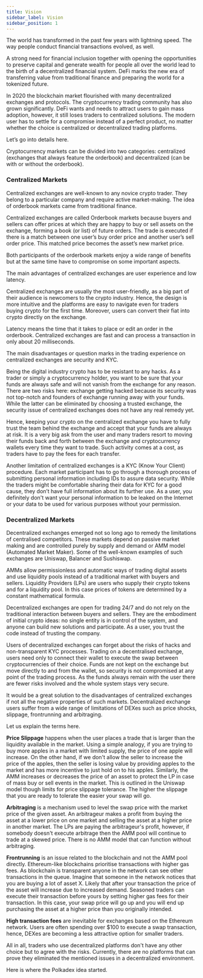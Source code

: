 ```yaml
---
title: Vision
sidebar_label: Vision
sidebar_position: 1
---
```


The world has transformed in the past few years with lightning speed. The way people conduct financial transactions evolved, as well.

A strong need for financial inclusion together with opening the opportunities to preserve capital and generate wealth for people all over the world lead to the birth of a decentralized financial system. DeFi marks the new era of transferring value from traditional finance and preparing the world for a tokenized future.

In 2020 the blockchain market flourished with many decentralized exchanges and protocols. The cryptocurrency trading community has also grown significantly. DeFi wants and needs to attract users to gain mass adoption, however, it still loses traders to centralized solutions. The modern user has to settle for a compromise instead of a perfect product, no matter whether the choice is centralized or decentralized trading platforms.

Let’s go into details here.

Cryptocurrency markets can be divided into two categories: centralized (exchanges that always feature the orderbook) and decentralized (can be with or without the orderbook).

### Centralized Markets
Centralized exchanges are well-known to any novice crypto trader. They belong to a particular company and require active market-making. The idea of orderbook markets came from traditional finance.

Centralized exchanges are called Orderbook markets because buyers and sellers can offer prices at which they are happy to buy or sell assets on the exchange, forming a book (or list) of future orders. The trade is executed if there is a match between one user’s buy order price and another user’s sell order price. This matched price becomes the asset’s new market price.

Both participants of the orderbook markets enjoy a wide range of benefits but at the same time have to compromise on some important aspects.

The main advantages of centralized exchanges are user experience and low latency.

Centralized exchanges are usually the most user-friendly, as a big part of their audience is newcomers to the crypto industry. Hence, the design is more intuitive and the platforms are easy to navigate even for traders buying crypto for the first time. Moreover, users can convert their fiat into crypto directly on the exchange.

Latency means the time that it takes to place or edit an order in the orderbook. Centralized exchanges are fast and can process a transaction in only about 20 milliseconds.

The main disadvantages or question marks in the trading experience on centralized exchanges are security and KYC.

Being the digital industry crypto has to be resistant to any hacks. As a trader or simply a cryptocurrency holder, you want to be sure that your funds are always safe and will not vanish from the exchange for any reason. There are two risks here: exchange getting hacked because its security was not top-notch and founders of exchange running away with your funds. While the latter can be eliminated by choosing a trusted exchange, the security issue of centralized exchanges does not have any real remedy yet.

Hence, keeping your crypto on the centralized exchange you have to fully trust the team behind the exchange and accept that your funds are always at risk. It is a very big ask from the user and many traders resort to moving their funds back and forth between the exchange and cryptocurrency wallets every time they want to trade. Such activity comes at a cost, as traders have to pay the fees for each transfer.

Another limitation of centralized exchanges is a KYC (Know Your Client) procedure. Each market participant has to go through a thorough process of submitting personal information including IDs to assure data security. While the traders might be comfortable sharing their data for KYC for a good cause, they don’t have full information about its further use. As a user, you definitely don't want your personal information to be leaked on the Internet or your data to be used for various purposes without your permission.

### Decentralized Markets
Decentralized exchanges emerged not so long ago to remedy the limitations of centralised competitors. These markets depend on passive market making and are controlled purely by supply and demand or AMM model (Automated Market Maker). Some of the well-known examples of such exchanges are Uniswap, Balancer and Sushiswap.

AMMs allow permissionless and automatic ways of trading digital assets and use liquidity pools instead of a traditional market with buyers and sellers. Liquidity Providers (LPs) are users who supply their crypto tokens and for a liquidity pool. In this case prices of tokens are determined by a constant mathematical formula.

Decentralized exchanges are open for trading 24/7 and do not rely on the traditional interaction between buyers and sellers. They are the embodiment of initial crypto ideas: no single entity is in control of the system, and anyone can build new solutions and participate. As a user, you trust the code instead of trusting the company.

Users of decentralized exchanges can forget about the risks of hacks and non-transparent KYC processes. Trading on a decentralised exchange, users need only to connect their wallet to execute the swap between cryptocurrencies of their choice. Funds are not kept on the exchange but move directly to and from the wallet, so security is not compromised at any point of the trading process. As the funds always remain with the user there are fewer risks involved and the whole system stays very secure.

It would be a great solution to the disadvantages of centralized exchanges if not all the negative properties of such markets. Decentralized exchange users suffer from a wide range of limitations of DEXes such as price shocks, slippage, frontrunning and arbitraging.

Let us explain the terms here.

**Price Slippage** happens when the user places a trade that is larger than the liquidity available in the market. Using a simple analogy, if you are trying to buy more apples in a market with limited supply, the price of one apple will increase. On the other hand, if we don't allow the seller to increase the price of the apples, then the seller is losing value by providing apples to the market and has more incentive to just hold on to his apples. Similarly, the AMM increases or decreases the price of an asset to protect the LP in case of mass buy or sell events in the market. This is outlined in the Uniswap model though limits for price slippage tolerance. The higher the slippage that you are ready to tolerate the easier your swap will go.

**Arbitraging** is a mechanism used to level the swap price with the market price of the given asset. An arbitrageur makes a profit from buying the asset at a lower price on one market and selling the asset at a higher price in another market. The LPs are paying the arbitrageur's profit, however, if somebody doesn't execute arbitrage then the AMM pool will continue to trade at a skewed price. There is no AMM model that can function without arbitraging.

**Frontrunning** is an issue related to the blockchain and not the AMM pool directly. Ethereum-like blockchains prioritise transactions with higher gas fees. As blockchain is transparent anyone in the network can see other transactions in the queue. Imagine that someone in the network notices that you are buying a lot of asset X. Likely that after your transaction the price of the asset will increase due to increased demand. Seasoned traders can execute their transaction before yours by setting higher gas fees for their transaction. In this case, your swap price will go up and you will end up purchasing the asset at a higher price than you originally intended.

**High transaction fees** are inevitable for exchanges based on the Ethereum network. Users are often spending over $100 to execute a swap transaction, hence, DEXes are becoming a less attractive option for smaller traders.

All in all, traders who use decentralized platforms don't have any other choice but to agree with the risks. Currently, there are no platforms that can prove they eliminated the mentioned issues in a decentralized environment.

Here is where the Polkadex idea started.